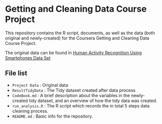 # Getting and Cleaning Data Course Project

This repository contains the R script, documents, as well as the data (both original and newly-created) for the Coursera
Getting and Cleaning Data Course Project.

The original data can be found in [Human Activity Recognition Using Smartphones Data Set](http://archive.ics.uci.edu/ml/datasets/Human+Activity+Recognition+Using+Smartphones)

## File list

* `Project Data` : Original data
* `ResultTidyData` : The Tidy dataset created after data process
* `CodeBook.md` : A brief description about the variables in the newly-created tidy dataset, and an overview of how the tidy data was created.
* `run_analysis.R` : The R script which records the in total 5 steps data cleaning process.
* `README.md` : Basic info for the repository.
